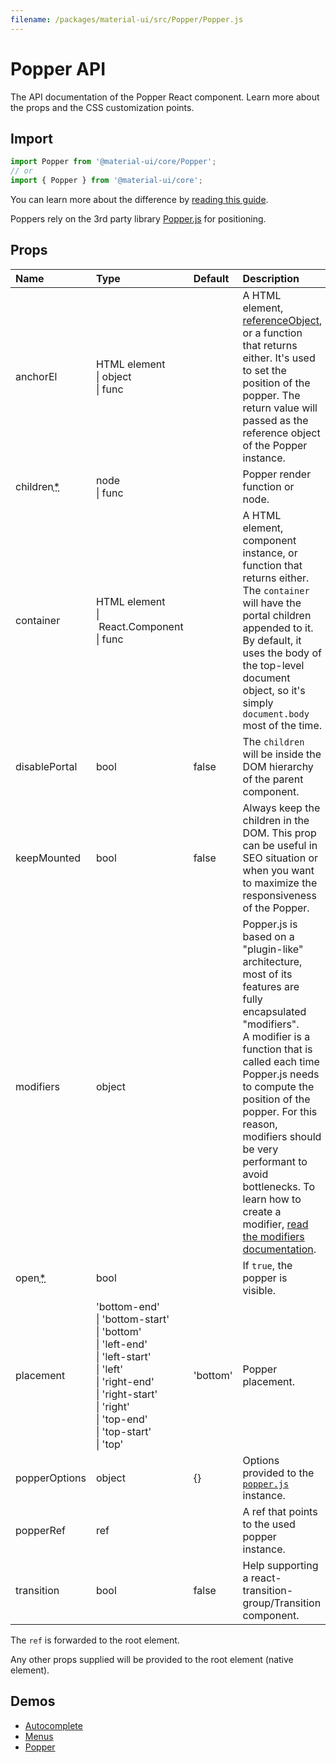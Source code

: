 ```yaml
---
filename: /packages/material-ui/src/Popper/Popper.js
---
```


<!--- This documentation is automatically generated, do not try to edit it. -->

# Popper API

<p class="description">The API documentation of the Popper React component. Learn more about the props and the CSS customization points.</p>

## Import

```js
import Popper from '@material-ui/core/Popper';
// or
import { Popper } from '@material-ui/core';
```

You can learn more about the difference by [reading this guide](/guides/minimizing-bundle-size/).

Poppers rely on the 3rd party library [Popper.js](https://popper.js.org/docs/v1/) for positioning.



## Props

| Name | Type | Default | Description |
|:-----|:-----|:--------|:------------|
| <span class="prop-name">anchorEl</span> | <span class="prop-type">HTML element<br>&#124;&nbsp;object<br>&#124;&nbsp;func</span> |  | A HTML element, [referenceObject](https://popper.js.org/docs/v1/#referenceObject), or a function that returns either. It's used to set the position of the popper. The return value will passed as the reference object of the Popper instance. |
| <span class="prop-name required">children<abbr title="required">*</abbr></span> | <span class="prop-type">node<br>&#124;&nbsp;func</span> |  | Popper render function or node. |
| <span class="prop-name">container</span> | <span class="prop-type">HTML element<br>&#124;&nbsp;React.Component<br>&#124;&nbsp;func</span> |  | A HTML element, component instance, or function that returns either. The `container` will have the portal children appended to it.<br>By default, it uses the body of the top-level document object, so it's simply `document.body` most of the time. |
| <span class="prop-name">disablePortal</span> | <span class="prop-type">bool</span> | <span class="prop-default">false</span> | The `children` will be inside the DOM hierarchy of the parent component. |
| <span class="prop-name">keepMounted</span> | <span class="prop-type">bool</span> | <span class="prop-default">false</span> | Always keep the children in the DOM. This prop can be useful in SEO situation or when you want to maximize the responsiveness of the Popper. |
| <span class="prop-name">modifiers</span> | <span class="prop-type">object</span> |  | Popper.js is based on a "plugin-like" architecture, most of its features are fully encapsulated "modifiers".<br>A modifier is a function that is called each time Popper.js needs to compute the position of the popper. For this reason, modifiers should be very performant to avoid bottlenecks. To learn how to create a modifier, [read the modifiers documentation](https://popper.js.org/docs/v1/#modifiers). |
| <span class="prop-name required">open<abbr title="required">*</abbr></span> | <span class="prop-type">bool</span> |  | If `true`, the popper is visible. |
| <span class="prop-name">placement</span> | <span class="prop-type">'bottom-end'<br>&#124;&nbsp;'bottom-start'<br>&#124;&nbsp;'bottom'<br>&#124;&nbsp;'left-end'<br>&#124;&nbsp;'left-start'<br>&#124;&nbsp;'left'<br>&#124;&nbsp;'right-end'<br>&#124;&nbsp;'right-start'<br>&#124;&nbsp;'right'<br>&#124;&nbsp;'top-end'<br>&#124;&nbsp;'top-start'<br>&#124;&nbsp;'top'</span> | <span class="prop-default">'bottom'</span> | Popper placement. |
| <span class="prop-name">popperOptions</span> | <span class="prop-type">object</span> | <span class="prop-default">{}</span> | Options provided to the [`popper.js`](https://popper.js.org/docs/v1/) instance. |
| <span class="prop-name">popperRef</span> | <span class="prop-type">ref</span> |  | A ref that points to the used popper instance. |
| <span class="prop-name">transition</span> | <span class="prop-type">bool</span> | <span class="prop-default">false</span> | Help supporting a react-transition-group/Transition component. |

The `ref` is forwarded to the root element.

Any other props supplied will be provided to the root element (native element).

## Demos

- [Autocomplete](/components/autocomplete/)
- [Menus](/components/menus/)
- [Popper](/components/popper/)

